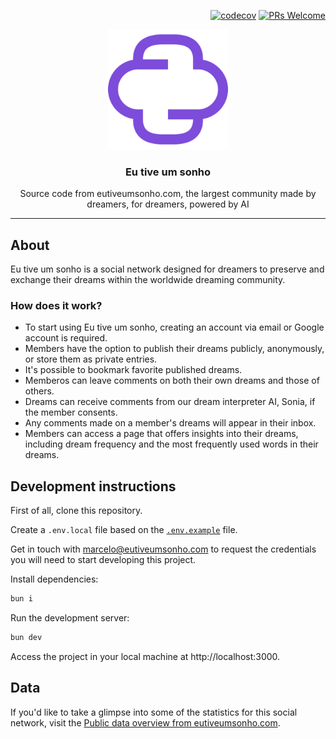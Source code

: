 <div align="right">

[![codecov](https://codecov.io/gh/eutiveumsonho/eutiveumsonho/branch/main/graph/badge.svg?token=E0233QY1CP)](https://codecov.io/gh/eutiveumsonho/eutiveumsonho)
[![PRs Welcome](https://img.shields.io/badge/PRs-welcome-brightgreen.svg?style=flat-square)](https://makeapullrequest.com)

</div>

<p align="center">
  <img alt="Eu tive um sonho" src="https://raw.githubusercontent.com/eutiveumsonho/.github/main/profile/assets/logo-512x512.png" height="192" width="192" />
  <h3 align="center">Eu tive um sonho</h3>
  <p align="center">Source code from eutiveumsonho.com, the largest community made by dreamers, for dreamers, powered by AI</p>
</p>

---

## About

Eu tive um sonho is a social network designed for dreamers to preserve and exchange their dreams within the worldwide dreaming community.

### How does it work?

- To start using Eu tive um sonho, creating an account via email or Google account is required.
- Members have the option to publish their dreams publicly, anonymously, or store them as private entries.
- It's possible to bookmark favorite published dreams.
- Memberos can leave comments on both their own dreams and those of others.
- Dreams can receive comments from our dream interpreter AI, Sonia, if the member consents.
- Any comments made on a member's dreams will appear in their inbox.
- Members can access a page that offers insights into their dreams, including dream frequency and the most frequently used words in their dreams.

## Development instructions

First of all, clone this repository.

Create a `.env.local` file based on the [`.env.example`](.env.example) file.

Get in touch with marcelo@eutiveumsonho.com to request the credentials you will need to start developing this project.

Install dependencies:

```sh
bun i
```

Run the development server:

```sh
bun dev
```

Access the project in your local machine at http://localhost:3000. 

## Data

If you'd like to take a glimpse into some of the statistics for this social network, visit the  [Public data overview from eutiveumsonho.com](https://charts.mongodb.com/charts-eutiveumsonho-bwwsj/public/dashboards/6338cd66-f9a9-47a6-8cb8-bb7033b24350).
